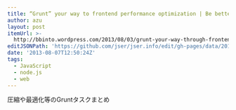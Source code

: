 ```yaml
---
title: “Grunt” your way to frontend performance optimization | Be better and faster
author: azu
layout: post
itemUrl: >-
  http://bbinto.wordpress.com/2013/08/03/grunt-your-way-through-frontend-performance-optimization/
editJSONPath: 'https://github.com/jser/jser.info/edit/gh-pages/data/2013/08/index.json'
date: '2013-08-07T12:50:24Z'
tags:
  - JavaScript
  - node.js
  - web
---
```

圧縮や最適化等のGruntタスクまとめ
